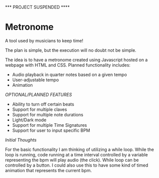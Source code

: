 *** PROJECT SUSPENDED ****

# Metronome
A tool used by musicians to keep time!

The plan is simple, but the execution will no doubt not be simple.

The idea is to have a metronome created using Javascript hosted on a 
webpage with HTML and CSS. Planned functionality includes:

- Audio playback in quarter notes based on a given tempo
- User-adjustable tempo
- Animation

*OPTIONAL/PLANNED FEATURES*
- Ability to turn off certain beats
- Support for multiple claves
- Support for multiple note durations
- Light/Dark mode
- Support for multiple Time Signatures
- Support for user to input specific BPM

*Initial Thoughts*

For the basic functionality I am thinking of utilizing a while loop.
While the loop is running, code running at a time interval controlled by
a variable representing the bpm will play audio (the click). While loop
can be controlled by a button. I could also use this to have some kind of 
timed animation that represents the current bpm.


